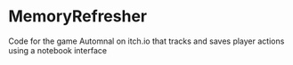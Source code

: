 # MemoryRefresher
Code for the game Automnal on itch.io that tracks and saves player actions using a notebook interface
